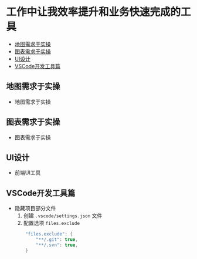 # 工作中让我效率提升和业务快速完成的工具

* [地图需求于实操](#地图需求于实操)
* [图表需求于实操](#图表需求于实操)
* [UI设计](#UI设计)
* [VSCode开发工具篇](#VSCode开发工具篇)

## 地图需求于实操
* 地图需求于实操

## 图表需求于实操
* 图表需求于实操

## UI设计
* 前端UI工具

## VSCode开发工具篇
* 隐藏项目部分文件
    1. 创建 `.vscode/settings.json` 文件
    2. 配置选项 `files.exclude`
    ```java
        "files.exclude": {
            "**/.git": true,
            "**/.svn": true,
        }
    ```
